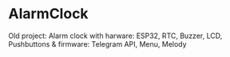 # AlarmClock
Old project: Alarm clock with harware: ESP32, RTC, Buzzer, LCD, Pushbuttons &amp; firmware: Telegram API, Menu, Melody  
